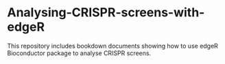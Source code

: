 # Analysing-CRISPR-screens-with-edgeR
This repository includes bookdown documents showing how to use edgeR Bioconductor package to analyse CRISPR screens.
